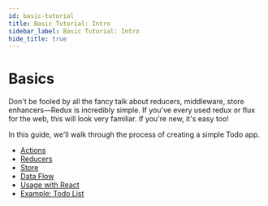 ```yaml
---
id: basic-tutorial
title: Basic Tutorial: Intro
sidebar_label: Basic Tutorial: Intro
hide_title: true
---
```


# Basics

Don't be fooled by all the fancy talk about reducers, middleware, store enhancers—Redux is
incredibly simple. If you've every used redux or flux for the web, this will look very familiar. If
you're new, it's easy too!

In this guide, we'll walk through the process of creating a simple Todo app.

- [Actions](Actions.md)
- [Reducers](Reducers.md)
- [Store](Store.md)
- [Data Flow](DataFlow.md)
- [Usage with React](UsageWithReact.md)
- [Example: Todo List](ExampleTodoList.md)

